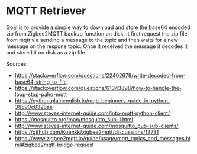 # MQTT Retriever

Goal is to provide a simple way to download and store the base64 encoded zip from Zigbee2MQTT backup function on disk. It first request the zip file from mqtt via sending a message to the topic and then waits for a new message on the respone topic. Once it received the message it decodes it and stored it on disk as a zip file.

Sources:

- <https://stackoverflow.com/questions/22402679/write-decoded-from-base64-string-to-file>
- <https://stackoverflow.com/questions/61043898/how-to-handle-the-loop-stop-paho-mqtt>
- <https://python.plainenglish.io/mqtt-beginners-guide-in-python-38590c8328ae>
- <http://www.steves-internet-guide.com/into-mqtt-python-client/>
- <https://mosquitto.org/man/mosquitto_sub-1.html>
- <http://www.steves-internet-guide.com/mosquitto_pub-sub-clients/>
- <https://github.com/Koenkk/zigbee2mqtt/discussions/12731>
- <https://www.zigbee2mqtt.io/guide/usage/mqtt_topics_and_messages.html#zigbee2mqtt-bridge-request>
